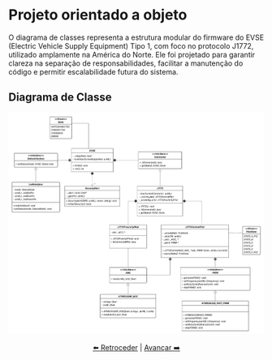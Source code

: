 # Projeto orientado a objeto

O diagrama de classes representa a estrutura modular do firmware do EVSE (Electric Vehicle Supply Equipment) Tipo 1, com foco no protocolo J1772, utilizado amplamente na América do Norte. Ele foi projetado para garantir clareza na separação de responsabilidades, facilitar a manutenção do código e permitir escalabilidade futura do sistema.

## Diagrama de Classe

![Diagrama Classe](img/diagrama_classe.png)



<div align="center">

[⬅️ Retroceder](analise.md) | [Avançar ➡️](implementacao.md)

</div>